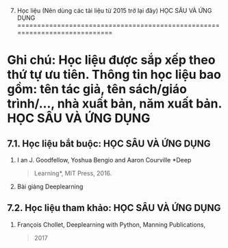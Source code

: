 7. Học liệu (Nên dùng các tài liệu từ 2015 trở lại đây) HỌC SÂU VÀ ỨNG DỤNG
===========================================================================

Ghi chú: Học liệu được sắp xếp theo thứ tự ưu tiên. Thông tin học liệu bao gồm: tên tác giả, tên sách/giáo trình/..., nhà xuất bản, năm xuất bản. HỌC SÂU VÀ ỨNG DỤNG
=====================================================================================================================================================================

7.1. Học liệu bắt buộc: HỌC SÂU VÀ ỨNG DỤNG
-------------------------------------------

1.  I an J. Goodfellow, Yoshua Bengio and Aaron Courville *Deep
    > Learning*, MIT Press, 2016.

2.  Bài giảng Deeplearning

 7.2. Học liệu tham khảo: HỌC SÂU VÀ ỨNG DỤNG
--------------------------------------------

1.  François Chollet, Deeplearning with Python, Manning Publications,
    > 2017


